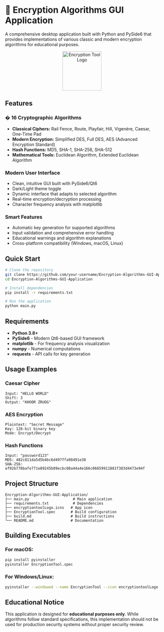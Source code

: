 # 🔐 Encryption Algorithms GUI Application

A comprehensive desktop application built with Python and PySide6 that provides implementations of various classic and modern encryption algorithms for educational purposes.

<div align="center">
  <img src="encryptiontoolLogo.icns" alt="Encryption Tool Logo" width="128" height="128">
</div>

## Features

### � **16 Cryptographic Algorithms**
- **Classical Ciphers:** Rail Fence, Route, Playfair, Hill, Vigenère, Caesar, One-Time Pad
- **Modern Encryption:** Simplified DES, Full DES, AES (Advanced Encryption Standard)
- **Hash Functions:** MD5, SHA-1, SHA-256, SHA-512
- **Mathematical Tools:** Euclidean Algorithm, Extended Euclidean Algorithm

### **Modern User Interface**
- Clean, intuitive GUI built with PySide6/Qt6
- Dark/Light theme toggle
- Dynamic interface that adapts to selected algorithm
- Real-time encryption/decryption processing
- Character frequency analysis with matplotlib

### **Smart Features**
- Automatic key generation for supported algorithms
- Input validation and comprehensive error handling
- Educational warnings and algorithm explanations
- Cross-platform compatibility (Windows, macOS, Linux)

## Quick Start

```bash
# Clone the repository
git clone https://github.com/your-username/Encryption-Algorithms-GUI-Application.git
cd Encryption-Algorithms-GUI-Application

# Install dependencies
pip install -r requirements.txt

# Run the application
python main.py
```

## Requirements

- **Python 3.8+**
- **PySide6** - Modern Qt6-based GUI framework
- **matplotlib** - For frequency analysis visualization
- **numpy** - Numerical computations
- **requests** - API calls for key generation

## Usage Examples

### Caesar Cipher
```
Input: "HELLO WORLD"
Shift: 3
Output: "KHOOR ZRUOG"
```

### AES Encryption
```
Plaintext: "Secret Message"
Key: 128-bit binary key
Mode: Encrypt/Decrypt
```

### Hash Functions
```
Input: "password123"
MD5: 482c811da5d5b4bc6d497ffa98491e38
SHA-256: ef92b778bafe771e89245b89ecbc08a44a4e166c06659911881f383d4473e94f
```

## Project Structure

```
Encryption-Algorithms-GUI-Application/
├── main.py                    # Main application
├── requirements.txt           # Dependencies
├── encryptiontoolLogo.icns   # App icon
├── EncryptionTool.spec       # Build configuration
├── build.md                  # Build instructions
└── README.md                 # Documentation
```

## Building Executables

### For macOS:
```bash
pip install pyinstaller
pyinstaller EncryptionTool.spec
```

### For Windows/Linux:
```bash
pyinstaller --windowed --name EncryptionTool --icon encryptiontoolLogo.icns main.py
```

## Educational Notice

This application is designed for **educational purposes only**. While algorithms follow standard specifications, this implementation should not be used for production security systems without proper security review.
